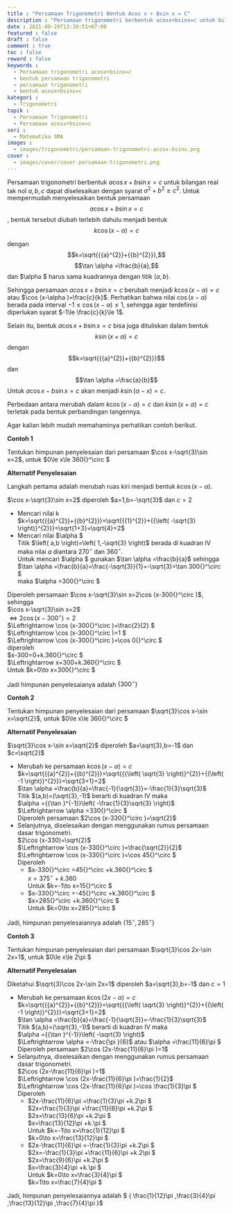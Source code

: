 ```yaml
---
title : "Persamaan Trigonometri Bentuk Acos x + Bsin x = C"
description : "Persamaan trigonometri berbentuk acosx+bsinx=c untuk bilangan real tak nol a,b,c dapat diselesaikan dengan syarat a kuadrat+b kuadrat lebih besar sama dengan c kuadrat. Untuk mempermudah menyelesaikan bentuk persamaan acosx+bsinx=c, bentuk tersebut diubah terlebih dahulu menjadi bentuk kcos(x-p)=c dengan k=a2+b2,tan p=\b/a dan p harus sama kuadrannya dengan titik (a,b)"
date : 2021-08-29T13:39:51+07:00
featured : false
draft : false
comment : true
toc : false
reward : false
keywords : 
  - Persamaan trigonometri acosx+bsinx=c
  - bentuk persamaan trigonometri
  - persamaan trigonometri 
  - bentuk acosx+bsinx=c
kategori : 
  - Trigonometri
topik :
  - Persamaan Trigonometri
  - Persamaan acosx+bsinx=c
seri : 
  - Matematika SMA
images : 
  - images/trigonometri/persamaan-trigonometri-acosx-bsinx.png
cover : 
  - images/cover/cover-persamaan-trigonometri.png
---
```


Persamaan trigonometri berbentuk $a\cos x+b\sin x=c$ untuk bilangan real tak nol $a,b,c$ dapat diselesaikan dengan syarat ${{a}^{2}}+{{b}^{2}}\ge {{c}^{2}}$. Untuk mempermudah menyelesaikan bentuk persamaan $$a\cos x+b\sin x=c$$, bentuk tersebut diubah terlebih dahulu menjadi bentuk $$k\cos (x-\alpha )=c$$ 

dengan $$k=\sqrt{{{a}^{2}}+{{b}^{2}}},$$ $$\tan \alpha =\frac{b}{a},$$ dan $\alpha $ harus sama kuadrannya dengan titik $\left( a,b \right)$. 

Sehingga persamaan $a\cos x+b\sin x=c$ berubah menjadi $k\cos (x-\alpha )=c$ atau $\cos (x-\alpha )=\frac{c}{k}$. Perhatikan bahwa nilai $\cos (x-\alpha )$ berada pada interval $-1\le \cos \left( x-\alpha  \right)\le 1$, sehingga agar terdefinisi diperlukan syarat $-1\le \frac{c}{k}\le 1$. 

Selain itu, bentuk $a\cos x+b\sin x=c$ bisa juga dituliskan dalam bentuk $$k\sin (x+\alpha )=c$$ dengan $$k=\sqrt{{{a}^{2}}+{{b}^{2}}}$$ dan $$\tan \alpha =\frac{a}{b}$$
Untuk $a\cos x-b\sin x=c$ akan menjadi $k\sin (\alpha -x)=c$. 

Perbedaan antara merubah dalam $k\cos (x-\alpha )=c$ dan  $k\sin (x+\alpha )=c$ terletak pada bentuk perbandingan tangennya.

Agar kalian lebih mudah memahaminya perhatikan contoh berikut.

**Contoh 1**

Tentukan himpunan penyelesaian dari persamaan $\cos x-\sqrt{3}\sin x=2$, untuk $0\le x\le 360{}^\circ $

**Alternatif Penyelesaian**

Langkah pertama adalah merubah ruas kiri menjadi bentuk $k\cos (x-\alpha )$.

$\cos x-\sqrt{3}\sin x=2$ diperoleh $a=1,b=-\sqrt{3}$ dan $c=2$
-	Mencari nilai k
  \
  $k=\sqrt{{{a}^{2}}+{{b}^{2}}}=\sqrt{{{1}^{2}}+{{\left( -\sqrt{3} \right)}^{2}}}=\sqrt{1+3}=\sqrt{4}=2$
- Mencari nilai $\alpha $
  \
  Titik $\left( a,b \right)=\left( 1,-\sqrt{3} \right)$ berada di kuadran IV maka nilai $a$ diantara $270^\circ$ dan $360^\circ$. 
  \
  Untuk mencari $\alpha $ gunakan $\tan \alpha =\frac{b}{a}$ sehingga
  \
  $\tan \alpha =\frac{b}{a}=\frac{-\sqrt{3}}{1}=-\sqrt{3}=\tan 300{}^\circ $ 
  \
  maka $\alpha =300{}^\circ $

Diperoleh persamaan $\cos x-\sqrt{3}\sin x=2\cos (x-300{}^\circ )$, sehingga
\
$\cos x-\sqrt{3}\sin x=2$
\
$\Leftrightarrow 2\cos (x-300{}^\circ )=2$
\
$\Leftrightarrow \cos (x-300{}^\circ )=\frac{2}{2} $ 
\
$\Leftrightarrow \cos (x-300{}^\circ )=1 $
\
$\Leftrightarrow \cos (x-300{}^\circ )=\cos 0{}^\circ $ 
\
diperoleh
\
$x-300=0+k.360{}^\circ $
\
$\Leftrightarrow x=300+k.360{}^\circ $
\
Untuk $k=0\to x=300{}^\circ $

Jadi himpunan penyelesaianya adalah $\{300{}^\circ \}$

**Contoh 2**

Tentukan himpunan penyelesaian dari persamaan $\sqrt{3}\cos x-\sin x=\sqrt{2}$, untuk $0\le x\le 360{}^\circ $

**Alternatif Penyelesaian**

$\sqrt{3}\cos x-\sin x=\sqrt{2}$ diperoleh $a=\sqrt{3},b=-1$ dan $c=\sqrt{2}$
-	Merubah ke persamaan $k\cos (x-\alpha )=c$
  \
  $k=\sqrt{{{a}^{2}}+{{b}^{2}}}=\sqrt{{{\left( \sqrt{3} \right)}^{2}}+{{\left( -1 \right)}^{2}}}=\sqrt{3+1}=2$
  \
  $\tan \alpha =\frac{b}{a}=\frac{-1}{\sqrt{3}}=-\frac{1}{3}\sqrt{3}$
  \
  Titik $(a,b)=(\sqrt{3},-1)$ berarti di kuadran IV maka
  \
  $\alpha ={{\tan }^{-1}}\left( -\frac{1}{3}\sqrt{3} \right)$
  \
  $\Leftrightarrow \alpha =330{}^\circ $
  \
  Diperoleh persamaan $2\cos (x-330{}^\circ )=\sqrt{2}$
- Selanjutnya, diselesaikan dengan menggunakan rumus persamaan dasar trigonometri.
  \
  $2\cos (x-330)=\sqrt{2}$
  \
  $\Leftrightarrow \cos (x-330{}^\circ )=\frac{\sqrt{2}}{2}$
  \
  $\Leftrightarrow \cos (x-330{}^\circ )=\cos 45{}^\circ $
  \
  Diperoleh
  - $x-330{}^\circ =45{}^\circ +k.360{}^\circ $
    \
    $x=375{}^\circ +k.360$
    \
    Untuk $k=-1\to x=15{}^\circ $
  - $x-330{}^\circ =-45{}^\circ +k.360{}^\circ $
    \
    $x=285{}^\circ +k.360{}^\circ $
    \
    Untuk $k=0\to x=285{}^\circ $

Jadi, himpunan penyelesaiannya adalah $\{15{}^\circ ,285{}^\circ \}$

**Contoh 3**

Tentukan himpunan penyelesaian dari persamaan $\sqrt{3}\cos 2x-\sin 2x=1$, untuk $0\le x\le 2\pi $

**Alternatif Penyelesaian**

Diketahui $\sqrt{3}\cos 2x-\sin 2x=1$ diperoleh $a=\sqrt{3},b=-1$ dan $c=1$
- Merubah ke persamaan $k\cos (2x-\alpha )=c$
  \
  $k=\sqrt{{{a}^{2}}+{{b}^{2}}}=\sqrt{{{\left( \sqrt{3} \right)}^{2}}+{{\left( -1 \right)}^{2}}}=\sqrt{3+1}=2$
  \
  $\tan \alpha =\frac{b}{a}=\frac{-1}{\sqrt{3}}=-\frac{1}{3}\sqrt{3}$
  \
  Titik $(a,b)=(\sqrt{3},-1)$ berarti di kuadran IV maka
  \
  $\alpha ={{\tan }^{-1}}\left( -\sqrt{3} \right)$
  \
  $\Leftrightarrow \alpha =-\frac{\pi }{6}$ atau $\alpha =\frac{11}{6}\pi $
  \
  Diperoleh persamaan $2\cos (2x-\frac{11}{6}\pi )=1$
- Selanjutnya, diselesaikan dengan menggunakan rumus persamaan dasar trigonometri.
  \
  $2\cos (2x-\frac{11}{6}\pi )=1$
  \
  $\Leftrightarrow \cos (2x-\frac{11}{6}\pi )=\frac{1}{2}$
  \
  $\Leftrightarrow \cos (2x-\frac{11}{6}\pi )=\cos \frac{1}{3}\pi $
  \
  Diperoleh
  - $2x-\frac{11}{6}\pi =\frac{1}{3}\pi +k.2\pi $
    \
    $2x=\frac{1}{3}\pi +\frac{11}{6}\pi +k.2\pi $
    \
    $2x=\frac{13}{6}\pi +k.2\pi $
    \
    $x=\frac{13}{12}\pi +k.\pi $
    \
    Untuk $k=-1\to x=\frac{1}{12}\pi $
    \
    $k=0\to x=\frac{13}{12}\pi $
  - $2x-\frac{11}{6}\pi =-\frac{1}{3}\pi +k.2\pi $
    \
    $2x=-\frac{1}{3}\pi +\frac{11}{6}\pi +k.2\pi $
    \
    $2x=\frac{9}{6}\pi +k.2\pi $
    \
    $x=\frac{3}{4}\pi +k.\pi $
    \
    Untuk $k=0\to x=\frac{3}{4}\pi $
    \
    $k=1\to x=\frac{7}{4}\pi $

Jadi, himpunan penyelesaiannya adalah $ { \frac{1}{12}\pi ,\frac{3}{4}\pi ,\frac{13}{12}\pi ,\frac{7}{4}\pi  }$
